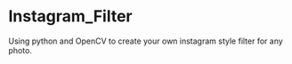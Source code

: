 # Instagram_Filter
Using python and OpenCV to create your own instagram style filter for any photo. 
